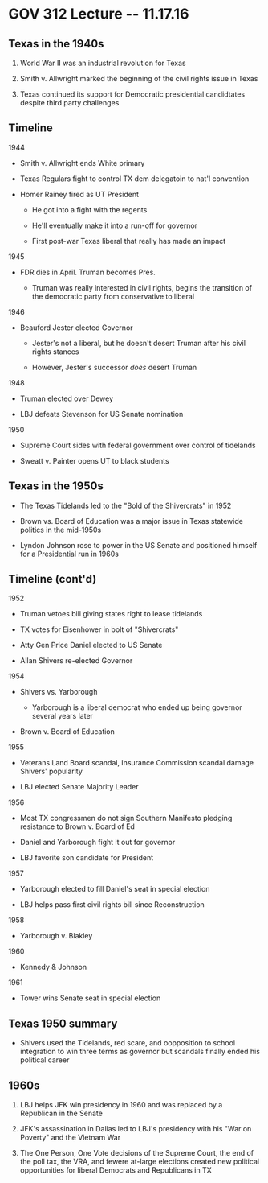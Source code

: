 # GOV 312 Lecture -- 11.17.16

## Texas in the 1940s

1. World War II was an industrial revolution for Texas

2. Smith v. Allwright marked the beginning of the civil rights issue in Texas

3. Texas continued its support for Democratic presidential candidtates despite
   third party challenges

## Timeline

1944

- Smith v. Allwright ends White primary

- Texas Regulars fight to control TX dem delegatoin to nat'l convention

- Homer Rainey fired as UT President

    - He got into a fight with the regents

    - He'll eventually make it into a run-off for governor

    - First post-war Texas liberal that really has made an impact

1945

- FDR dies in April. Truman becomes Pres.

    - Truman was really interested in civil rights, begins the transition of
      the democratic party from conservative to liberal

1946

- Beauford Jester elected Governor

    - Jester's not a liberal, but he doesn't desert Truman after his civil
      rights stances

    - However, Jester's successor *does* desert Truman

1948

- Truman elected over Dewey

- LBJ defeats Stevenson for US Senate nomination

1950

- Supreme Court sides with federal government over control of tidelands

- Sweatt v. Painter opens UT to black students

## Texas in the 1950s

- The Texas Tidelands led to the "Bold of the Shivercrats" in 1952

- Brown vs. Board of Education was a major issue in Texas statewide politics in
  the mid-1950s

- Lyndon Johnson rose to power in the US Senate and positioned himself for a
  Presidential run in 1960s

## Timeline (cont'd)

1952

- Truman vetoes bill giving states right to lease tidelands

- TX votes for Eisenhower in bolt of "Shivercrats"

- Atty Gen Price Daniel elected to US Senate

- Allan Shivers re-elected Governor

1954

- Shivers vs. Yarborough

    - Yarborough is a liberal democrat who ended up being governor several
      years later

- Brown v. Board of Education

1955

- Veterans Land Board scandal, Insurance Commission scandal damage Shivers'
  popularity

- LBJ elected Senate Majority Leader

1956

- Most TX congressmen do not sign Southern Manifesto pledging resistance to
  Brown v. Board of Ed

- Daniel and Yarborough fight it out for governor

- LBJ favorite son candidate for President

1957
- Yarborough elected to fill Daniel's seat in special election

- LBJ helps pass first civil rights bill since Reconstruction

1958

- Yarborough v. Blakley

1960

- Kennedy & Johnson

1961

- Tower wins Senate seat in special election

## Texas 1950 summary

- Shivers used the Tidelands, red scare, and oopposition to school integration
  to win three terms as governor but scandals finally ended his political
  career

## 1960s

1. LBJ helps JFK win presidency in 1960 and was replaced by a Republican in the
   Senate

2. JFK's assassination in Dallas led to LBJ's presidency with his "War on
   Poverty" and the Vietnam War

3. The One Person, One Vote decisions of the Supreme Court, the end of the poll
   tax, the VRA, and fewere at-large elections created new political
   opportunities for liberal Democrats and Republicans in TX
